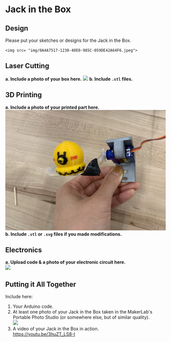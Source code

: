 # Jack in the Box

## Design

Please put your sketches or designs for the Jack in the Box.  

    <img src= "img/0A4A7517-1230-40E0-985C-059DE42A64F6.jpeg">

## Laser Cutting

**a. Include a photo of your box here.**
     <img src="img/box.jpg">
**b. Include `.stl` files.**


## 3D Printing

**a. Include a photo of your printed part here.**  
     <img src="img/3Dprint.jpg">
**b. Include `.stl` or `.svg` files if you made modifications.**

## Electronics

**a. Upload code & a photo of your electronic circuit here.**  
    <img src="img/board.jpg">

## Putting it All Together

Include here:
1. Your Arduino code.
1. At least one photo of your Jack in the Box taken in the MakerLab's Portable Photo Studio (or somewhere else, but of similar quality).  
   <img src="img/whole.jpg">
1. A video of your Jack in the Box in action.  
   https://youtu.be/3huZT_LS8-I
